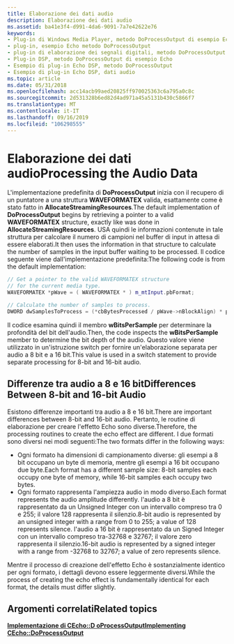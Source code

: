 ```yaml
---
title: Elaborazione dei dati audio
description: Elaborazione dei dati audio
ms.assetid: ba41e3f4-d991-4da6-9091-7a7e42622e76
keywords:
- Plug-in di Windows Media Player, metodo DoProcessOutput di esempio Echo
- plug-in, esempio Echo metodo DoProcessOutput
- plug-in di elaborazione dei segnali digitali, metodo DoProcessOutput di esempio Echo
- Plug-in DSP, metodo DoProcessOutput di esempio Echo
- Esempio di plug-in Echo DSP, metodo DoProcessOutput
- Esempio di plug-in Echo DSP, dati audio
ms.topic: article
ms.date: 05/31/2018
ms.openlocfilehash: acc14acb99aed20825ff970025363c6a795a0c8c
ms.sourcegitcommit: 2d531328b6ed82d4ad971a45a5131b430c5866f7
ms.translationtype: MT
ms.contentlocale: it-IT
ms.lasthandoff: 09/16/2019
ms.locfileid: "106298555"
---
```

# <a name="processing-the-audio-data"></a><span data-ttu-id="c4b77-109">Elaborazione dei dati audio</span><span class="sxs-lookup"><span data-stu-id="c4b77-109">Processing the Audio Data</span></span>

<span data-ttu-id="c4b77-110">L'implementazione predefinita di **DoProcessOutput** inizia con il recupero di un puntatore a una struttura **WAVEFORMATEX** valida, esattamente come è stato fatto in **AllocateStreamingResources**.</span><span class="sxs-lookup"><span data-stu-id="c4b77-110">The default implementation of **DoProcessOutput** begins by retrieving a pointer to a valid **WAVEFORMATEX** structure, exactly like was done in **AllocateStreamingResources**.</span></span> <span data-ttu-id="c4b77-111">USA quindi le informazioni contenute in tale struttura per calcolare il numero di campioni nel buffer di input in attesa di essere elaborati.</span><span class="sxs-lookup"><span data-stu-id="c4b77-111">It then uses the information in that structure to calculate the number of samples in the input buffer waiting to be processed.</span></span> <span data-ttu-id="c4b77-112">Il codice seguente viene dall'implementazione predefinita:</span><span class="sxs-lookup"><span data-stu-id="c4b77-112">The following code is from the default implementation:</span></span>


```C++
// Get a pointer to the valid WAVEFORMATEX structure
// for the current media type.
WAVEFORMATEX *pWave = ( WAVEFORMATEX * ) m_mtInput.pbFormat;

// Calculate the number of samples to process.
DWORD dwSamplesToProcess = (*cbBytesProcessed / pWave->nBlockAlign) * pWave->nChannels;

```



<span data-ttu-id="c4b77-113">Il codice esamina quindi il membro **wBitsPerSample** per determinare la profondità del bit dell'audio.</span><span class="sxs-lookup"><span data-stu-id="c4b77-113">Then, the code inspects the **wBitsPerSample** member to determine the bit depth of the audio.</span></span> <span data-ttu-id="c4b77-114">Questo valore viene utilizzato in un'istruzione switch per fornire un'elaborazione separata per audio a 8 bit e a 16 bit.</span><span class="sxs-lookup"><span data-stu-id="c4b77-114">This value is used in a switch statement to provide separate processing for 8-bit and 16-bit audio.</span></span>

## <a name="differences-between-8-bit-and-16-bit-audio"></a><span data-ttu-id="c4b77-115">Differenze tra audio a 8 e 16 bit</span><span class="sxs-lookup"><span data-stu-id="c4b77-115">Differences Between 8-bit and 16-bit Audio</span></span>

<span data-ttu-id="c4b77-116">Esistono differenze importanti tra audio a 8 e 16 bit.</span><span class="sxs-lookup"><span data-stu-id="c4b77-116">There are important differences between 8-bit and 16-bit audio.</span></span> <span data-ttu-id="c4b77-117">Pertanto, le routine di elaborazione per creare l'effetto Echo sono diverse.</span><span class="sxs-lookup"><span data-stu-id="c4b77-117">Therefore, the processing routines to create the echo effect are different.</span></span> <span data-ttu-id="c4b77-118">I due formati sono diversi nei modi seguenti:</span><span class="sxs-lookup"><span data-stu-id="c4b77-118">The two formats differ in the following ways:</span></span>

-   <span data-ttu-id="c4b77-119">Ogni formato ha dimensioni di campionamento diverse: gli esempi a 8 bit occupano un byte di memoria, mentre gli esempi a 16 bit occupano due byte.</span><span class="sxs-lookup"><span data-stu-id="c4b77-119">Each format has a different sample size: 8-bit samples each occupy one byte of memory, while 16-bit samples each occupy two bytes.</span></span>
-   <span data-ttu-id="c4b77-120">Ogni formato rappresenta l'ampiezza audio in modo diverso.</span><span class="sxs-lookup"><span data-stu-id="c4b77-120">Each format represents the audio amplitude differently.</span></span> <span data-ttu-id="c4b77-121">l'audio a 8 bit è rappresentato da un Unsigned Integer con un intervallo compreso tra 0 e 255; il valore 128 rappresenta il silenzio.</span><span class="sxs-lookup"><span data-stu-id="c4b77-121">8-bit audio is represented by an unsigned integer with a range from 0 to 255; a value of 128 represents silence.</span></span> <span data-ttu-id="c4b77-122">l'audio a 16 bit è rappresentato da un Signed Integer con un intervallo compreso tra-32768 e 32767; il valore zero rappresenta il silenzio.</span><span class="sxs-lookup"><span data-stu-id="c4b77-122">16-bit audio is represented by a signed integer with a range from -32768 to 32767; a value of zero represents silence.</span></span>

<span data-ttu-id="c4b77-123">Mentre il processo di creazione dell'effetto Echo è sostanzialmente identico per ogni formato, i dettagli devono essere leggermente diversi.</span><span class="sxs-lookup"><span data-stu-id="c4b77-123">While the process of creating the echo effect is fundamentally identical for each format, the details must differ slightly.</span></span>

## <a name="related-topics"></a><span data-ttu-id="c4b77-124">Argomenti correlati</span><span class="sxs-lookup"><span data-stu-id="c4b77-124">Related topics</span></span>

<dl> <dt>

[<span data-ttu-id="c4b77-125">**Implementazione di CEcho::D oProcessOutput**</span><span class="sxs-lookup"><span data-stu-id="c4b77-125">**Implementing CEcho::DoProcessOutput**</span></span>](implementing-cecho--doprocessoutput.md)
</dt> </dl>

 

 




